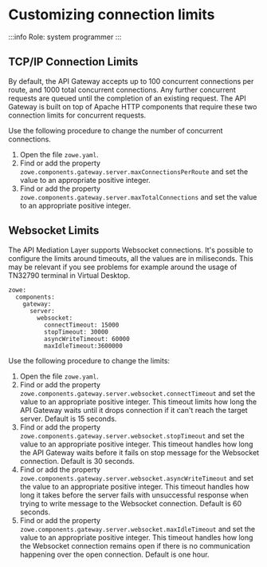 # Customizing connection limits

:::info Role: system programmer
:::

## TCP/IP Connection Limits

By default, the API Gateway accepts up to 100 concurrent connections per route, and 1000 total concurrent connections. Any further concurrent requests are queued until the completion of an existing request. The API Gateway is built on top of Apache HTTP components that require these two connection limits for concurrent requests. 

Use the following procedure to change the number of concurrent connections.

1. Open the file `zowe.yaml`.
2. Find or add the property `zowe.components.gateway.server.maxConnectionsPerRoute` and set the value to an appropriate positive integer.
3. Find or add the property `zowe.components.gateway.server.maxTotalConnections` and set the value to an appropriate positive integer.

## Websocket Limits

The API Mediation Layer supports Websocket connections. It's possible to configure the limits around timeouts, all the values are in miliseconds. This may be relevant if you see problems for example around the usage of TN32790 terminal in Virtual Desktop. 

```
zowe:
  components:
    gateway:
      server:
        websocket:
          connectTimeout: 15000
          stopTimeout: 30000
          asyncWriteTimeout: 60000
          maxIdleTimeout:3600000
```

Use the following procedure to change the limits:

1. Open the file `zowe.yaml`.
2. Find or add the property `zowe.components.gateway.server.websocket.connectTimeout` and set the value to an appropriate positive integer. This timeout limits how long the API Gateway waits until it drops connection if it can't reach the target server. Default is 15 seconds.
3. Find or add the property `zowe.components.gateway.server.websocket.stopTimeout` and set the value to an appropriate positive integer. This timeout handles how long the API Gateway waits before it fails on stop message for the Websocket connection. Default is 30 seconds.
4. Find or add the property `zowe.components.gateway.server.websocket.asyncWriteTimeout` and set the value to an appropriate positive integer. This timeout handles how long it takes before the server fails with unsuccessful response when trying to write message to the Websocket connection. Default is 60 seconds.
5. Find or add the property `zowe.components.gateway.server.websocket.maxIdleTimeout` and set the value to an appropriate positive integer. This timeout handles how long the Websocket connection remains open if there is no communication happening over the open connection. Default is one hour.
